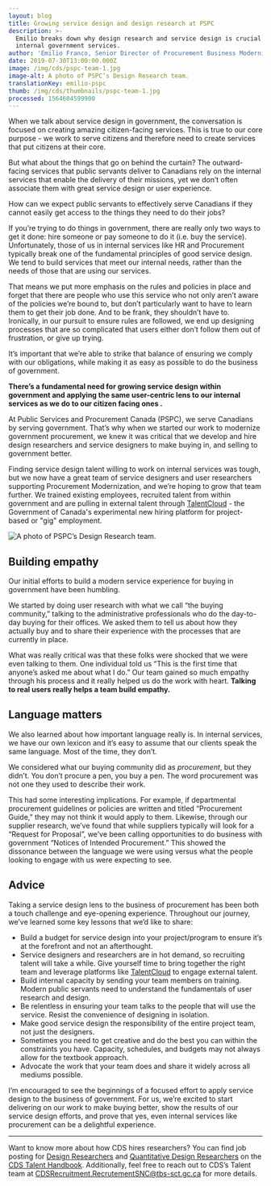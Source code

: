 ```yaml
---
layout: blog
title: Growing service design and design research at PSPC
description: >-
  Emilio breaks down why design research and service design is crucial to
  internal government services.
author: 'Emilio Franco, Senior Director of Procurement Business Modernization at PSPC'
date: 2019-07-30T13:00:00.000Z
image: /img/cds/pspc-team-1.jpg
image-alt: A photo of PSPC’s Design Research team.
translationKey: emilio-pspc
thumb: /img/cds/thumbnails/pspc-team-1.jpg
processed: 1564604599900
---
```

When we talk about service design in government, the conversation is focused on creating amazing citizen-facing services. This is true to our core purpose - we work to serve citizens and therefore need to create services that put citizens at their core.

But what about the things that go on behind the curtain? The outward-facing services that public servants deliver to Canadians rely on the internal services that enable the delivery of their missions, yet we don’t often associate them with great service design or user experience. 

How can we expect public servants to effectively serve Canadians if they cannot easily get access to the things they need to do their jobs? 

If you’re trying to do things in government, there are really only two ways to get it done: hire someone or pay someone to do it (i.e. buy the service). Unfortunately, those of us in internal services like HR and Procurement typically break one of the fundamental principles of good service design. We tend to build services that meet our internal needs, rather than the needs of those that are using our services. 

That means we put more emphasis on the rules and policies in place and forget that there are people who use this service who not only aren’t aware of the policies we’re bound to, but don’t particularly want to have to learn them to get their job done. And to be frank, they shouldn’t have to. Ironically, in our pursuit to ensure rules are followed, we end up designing processes that are so complicated that users either don’t follow them out of frustration, or give up trying. 

It’s important that we’re able to strike that balance of ensuring we comply with our obligations, while making it as easy as possible to do the business of government. 

**There’s a fundamental need for growing service design within government and applying the same user-centric lens to our internal services as we do to our citizen facing ones .** 

At Public Services and Procurement Canada (PSPC), we serve Canadians by serving government. That’s why when we started our work to modernize government procurement, we knew it was critical that we develop and hire design researchers and service designers to make buying in, and selling to government better. 

Finding service design talent willing to work on internal services was tough, but we now have a great team of service designers and user researchers supporting Procurement Modernization, and we’re hoping to grow that team further. We trained existing employees, recruited talent from within government and are pulling in external talent through [TalentCloud](https://talent.canada.ca/en) - the Government of Canada's experimental new hiring platform for project-based or "gig" employment.

![A photo of PSPC’s Design Research team.](https://cds-website-assets-prod.s3.ca-central-1.amazonaws.com/pspc_team_2_19f5e7b2f2.jpg)

## Building empathy

Our initial efforts to build a modern service experience for buying in government have been humbling.

We started by doing user research with what we call “the buying community,” talking to the administrative professionals who do the day-to-day buying for their offices. We asked them to tell us about how they actually buy and to share their experience with the processes that are currently in place.

What was really critical was that these folks were shocked that we were even talking to them. One individual told us “This is the first time that anyone’s asked me about what I do.” Our team gained so much empathy through his process and it really helped us do the work with heart. **Talking to real users really helps a team build empathy.**

## Language matters

We also learned about how important language really is. In internal services, we have our own lexicon and it’s easy to assume that our clients speak the same language. Most of the time, they don’t. 

We considered what our buying community did as _procurement_, but they didn’t. You don’t procure a pen, you buy a pen. The word procurement was not one they used to describe their work. 

This had some interesting implications. For example, if departmental procurement guidelines or policies are written and titled “Procurement Guide,” they may not think it would apply to them. Likewise, through our supplier research, we’ve found that while suppliers typically will look for a “Request for Proposal”, we’ve been calling opportunities to do business with government “Notices of Intended Procurement.” This showed the dissonance between the language we were using versus what the people looking to engage with us were expecting to see.

## Advice

Taking a service design lens to the business of procurement has been both a touch challenge and eye-opening experience. Throughout our journey, we’ve learned some key lessons that we’d like to share:

* Build a budget for service design into your project/program to ensure it’s at the forefront and not an afterthought.
* Service designers and researchers are in hot demand, so recruiting talent will take a while. Give yourself time to bring together the right team and leverage platforms like [TalentCloud](https://talent.canada.ca/en) to engage external talent.
* Build internal capacity by sending your team members on training. Modern public servants need to understand the fundamentals of user research and design.
* Be relentless in ensuring your team talks to the people that will use the service. Resist the convenience of designing in isolation.
* Make good service design the responsibility of the entire project team, not just the designers.
* Sometimes you need to get creative and do the best you can within the constraints you have. Capacity, schedules, and budgets may not always allow for the textbook approach. 
* Advocate the work that your team does and share it widely across all mediums possible.

I’m encouraged to see the beginnings of a focused effort to apply service design to the business of government. For us, we’re excited to start delivering on our work to make buying better, show the results of our service design efforts, and prove that yes, even internal services like procurement can be a delightful experience.

- - -

Want to know more about how CDS hires researchers? You can find job posting for [Design Researchers](https://cds-snc.github.io/talent/design-researcher/) and [Quantitative Design Researchers](https://cds-snc.github.io/talent/quantitative-design-researcher/) on the [CDS Talent Handbook](https://cds-snc.github.io/talent/home/). Additionally, feel free to reach out to CDS’s Talent team at [CDSRecruitment.RecrutementSNC@tbs-sct.gc.ca](maito:CDSRecruitment.RecrutementSNC@tbs-sct.gc.ca) for more details.

